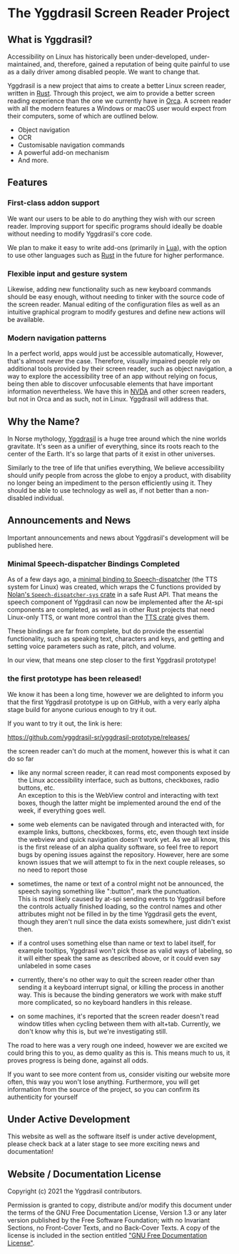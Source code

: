 # The Yggdrasil Screen Reader Project

## What is Yggdrasil?

Accessibility on Linux has historically been under-developed, under-maintained, and, therefore, gained a
reputation of being quite painful to use as a daily driver among disabled people. We want to change that.

Yggdrasil is a new project that aims to create a better Linux screen reader, written in [Rust][rust]. Through
this project, we aim to provide a better screen reading experience than the one we currently have in [Orca][orca].
A screen reader with all the modern features a Windows or macOS user would expect from their computers, some of which are outlined below.

- Object navigation
- OCR
- Customisable navigation commands
- A powerful add-on mechanism
- And more.

[orca]: https://wiki.gnome.org/Projects/Orca
[rust]: https://rust-lang.org/

## Features

### First-class addon support

We want our users to be able to do anything they wish with our screen reader. Improving support for specific
programs should ideally be doable without needing to modify Yggdrasil's core code.

We plan to make it easy to write add-ons (primarily in [Lua][lua]), with the option to use other languages such as
[Rust][rust] in the future for higher performance.

[lua]: https://www.lua.org/

### Flexible input and gesture system

Likewise, adding new functionality such as new keyboard commands should be easy enough, without needing to
tinker with the source code of the screen reader. Manual editing of the configuration files as well as an
intuitive graphical program to modify gestures and define new actions will be available.

### Modern navigation patterns

In a perfect world, apps would just be accessible automatically, However, that's almost never the case. Therefore, visually impaired people rely on additional tools provided by
their screen reader, such as object navigation, a way to explore the accessibility tree of an app without relying
on focus, being then able to discover unfocusable elements that have important information nevertheless. We
have this in [NVDA][nvda] and other screen readers, but not in Orca and as such, not in Linux. Yggdrasil will
address that.

[nvda]: https://www.nvaccess.org/

## Why the Name?

In Norse mythology, [Yggdrasil][wikipedia] is a huge tree around which the nine worlds gravitate. It's seen as a
unifier of everything, since its roots reach to the center of the Earth. It's so large that parts of it exist in
other universes.

Similarly to the tree of life that unifies everything, We believe accessibility should unify people from across the globe to enjoy a product, with disability no longer
being an impediment to the person efficiently using it. They should be able to use technology as well as, if not
better than a non-disabled individual.

[wikipedia]: https://en.wikipedia.org/wiki/Yggdrasil

## Announcements and News

Important announcements and news about Yggdrasil's development will be published here.

### Minimal Speech-dispatcher Bindings Completed

As of a few days ago, a [minimal binding to Speech-dispatcher][spd-rs] (the TTS system for Linux) was created, which
wraps the C functions provided by [Nolan's `Speech-dispatcher-sys` crate][spd-sys] in a safe Rust API. That means the
speech component of Yggdrasil can now be implemented after the At-spi components are completed, as well as in other Rust
projects that need Linux-only TTS, or want more control than the [TTS crate][tts-rs] gives them.

These bindings are far from complete, but do provide the essential functionality, such as speaking text, characters and
keys, and getting and setting voice parameters such as rate, pitch, and volume.

In our view, that means one step closer to the first Yggdrasil prototype!

[spd-rs]: https://github.com/yggdrasil-sr/tts_subsystem
[spd-sys]: https://github.com/ndarilek/speech-dispatcher-sys
[tts-rs]: https://github.com/ndarilek/tts-rs

### the first prototype has been released!

We know it has been a long time, however we are delighted to inform you that the first Yggdrasil prototype is up on GitHub, with a very early alpha stage build for anyone curious enough to try it out.  

If you want to try it out, the link is here:

<https://github.com/yggdrasil-sr/yggdrasil-prototype/releases/>

the screen reader can't do much at the moment, however this is what it can do so far

* like any normal screen reader, it can read most components exposed by the Linux accessibility interface, such as buttons, checkboxes, radio buttons, etc.  
An exception to this is the WebView control and interacting with text boxes, though the latter might be implemented around the end of the week, if everything goes well.

* some web elements can be navigated through and interacted with, for example links, buttons, checkboxes, forms, etc, even though text inside the webview and quick navigation doesn't work yet.
As we all know, this is the first release of an alpha quality software, so feel free to report bugs by opening issues against the repository. However, here are some known issues that we will attempt to fix in the next couple releases, so no need to report those

* sometimes, the name or text of a control might not be announced, the speech saying something like ":button", mark the punctuation.  
This is most likely caused by at-spi sending events to Yggdrasil before the controls actually finished loading, so the control names and other attributes might not be filled in by the time Yggdrasil gets the event, though they aren't null since the data exists somewhere, just didn't exist then.

* if a control uses something else than name or text to label itself, for example tooltips, Yggdrasil won't pick those as valid ways of labeling, so it will either speak the same as described above, or it could even say unlabeled in some cases

* currently, there's no other way to quit the screen reader other than sending it a keyboard interrupt signal, or killing the process in another way. This is because the binding generators we work with make stuff more complicated, so no keyboard handlers in this release.

* on some machines, it's reported that the screen reader doesn't read window titles when cycling between them with alt+tab. Currently, we don't know why this is, but we're investigating still.

The road to here was a very rough one indeed, however we are excited we could bring this to you, as demo quality as this is. This means much to us, it proves progress is being done, against all odds.  

If you want to see more content from us, consider visiting our website more often, this way you won't lose anything. Furthermore, you will get information from the source of the project, so you can confirm its authenticity for yourself

## Under Active Development

This website as well as the software itself is under active development, please check back at a later stage to
see more exciting news and documentation!

## Website / Documentation License

Copyright (c) 2021 the Yggdrasil contributors.

Permission is granted to copy, distribute and/or modify this document
under the terms of the GNU Free Documentation License, Version 1.3
or any later version published by the Free Software Foundation;
with no Invariant Sections, no Front-Cover Texts, and no Back-Cover Texts.
A copy of the license is included in the section entitled ["GNU
Free Documentation License"](fdl-1.3.md).
